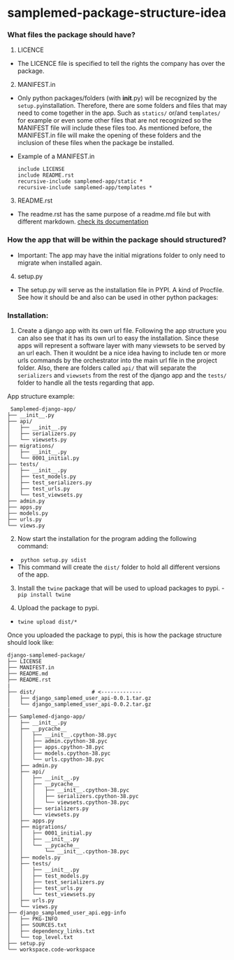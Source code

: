 # samplemed-package-structure-idea

### What files the package should have?

1. LICENCE
- The LICENCE file is specified to tell the rights the company has over the package.

2. MANIFEST.in
- Only python packages/folders (with __init__.py) will be recognized by the `setup.py`installation.
  Therefore, there are some folders and files that may need to come together in the app. Such as `statics/` or/and `templates/` for example or even some other files that are not recognized so the MANIFEST file will include these files too.
  As mentioned before, the MANIFEST.in file will make the opening of these folders and the inclusion of these files when the package be installed. 

- Example of a MANIFEST.in
  ```
  include LICENSE
  include README.rst
  recursive-include samplemed-app/static *
  recursive-include samplemed-app/templates *
  ```
3. README.rst
- The readme.rst has the same purpose of a readme.md file but with different markdown. [check its documentation](https://www.sphinx-doc.org/en/master/usage/restructuredtext/basics.html#sections)

### How the app that will be within the package should structured?

- Important: The app may have the initial migrations folder to only need to migrate when installed again.

4. setup.py
- The setup.py will serve as the installation file in PYPI. A kind of Procfile. See how it should be and also can be used in other python packages:


### Installation:

1. Create a django app with its own url file. Following the app structure you can also see that it has its own url to easy the installation.
Since these apps will represent a software layer with many viewsets to be served by an url each. Then it wouldnt be a nice idea having to include ten or more urls commands by the orchestrator into the main url file in the project folder. Also, there are folders called `api/` that will separate the `serializers` and `viewsets` from the rest of the django app and the `tests/` folder to handle all the tests regarding that app.

 App structure example:
```
 Samplemed-django-app/
├── __init__.py
├── api/
│   ├── __init__.py
│   ├── serializers.py
│   └── viewsets.py
├── migrations/
│   ├── __init__.py
│   └── 0001_initial.py
├── tests/
│   ├── __init__.py
│   ├── test_models.py
│   ├── test_serializers.py
│   ├── test_urls.py
│   └── test_viewsets.py
├── admin.py
├── apps.py
├── models.py
├── urls.py
└── views.py
```

2. Now start the installation for the program adding the following command:
- ``` python setup.py sdist```
- This command will create the `dist/` folder to hold all different versions of the app.

3. Install the `twine` package that will be used to upload packages to pypi.
-```pip install twine```
  
4. Upload the package to pypi.
- ```twine upload dist/*```

Once you uploaded the package to pypi, this is how the package structure should look like:

```
django-samplemed-package/
├── LICENSE
├── MANIFEST.in
├── README.md
├── README.rst
|
├── dist/                  # <-------------
│   ├── django_samplemed_user_api-0.0.1.tar.gz
│   └── django_samplemed_user_api-0.0.2.tar.gz
|
├── Samplemed-django-app/
│   ├── __init__.py
│   ├── __pycache__
│   │   ├── __init__.cpython-38.pyc
│   │   ├── admin.cpython-38.pyc
│   │   ├── apps.cpython-38.pyc
│   │   ├── models.cpython-38.pyc
│   │   └── urls.cpython-38.pyc
│   ├── admin.py
│   ├── api/
│   │   ├── __init__.py
│   │   ├── __pycache__
│   │   │   ├── __init__.cpython-38.pyc
│   │   │   ├── serializers.cpython-38.pyc
│   │   │   └── viewsets.cpython-38.pyc
│   │   ├── serializers.py
│   │   └── viewsets.py
│   ├── apps.py
│   ├── migrations/
│   │   ├── 0001_initial.py
│   │   ├── __init__.py
│   │   └── __pycache__
│   │       └── __init__.cpython-38.pyc
│   ├── models.py
│   ├── tests/
│   │   ├── __init__.py
│   │   ├── test_models.py
│   │   ├── test_serializers.py
│   │   ├── test_urls.py
│   │   └── test_viewsets.py
│   ├── urls.py
│   └── views.py
├── django_samplemed_user_api.egg-info
│   ├── PKG-INFO
│   ├── SOURCES.txt
│   ├── dependency_links.txt
│   └── top_level.txt
├── setup.py
└── workspace.code-workspace

